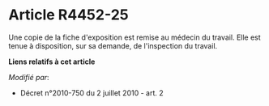 # Article R4452-25

Une copie de la fiche d'exposition est remise au médecin du travail. Elle est tenue à disposition, sur sa demande, de
l'inspection du travail.

**Liens relatifs à cet article**

_Modifié par_:

  - Décret n°2010-750 du 2 juillet 2010 - art. 2
